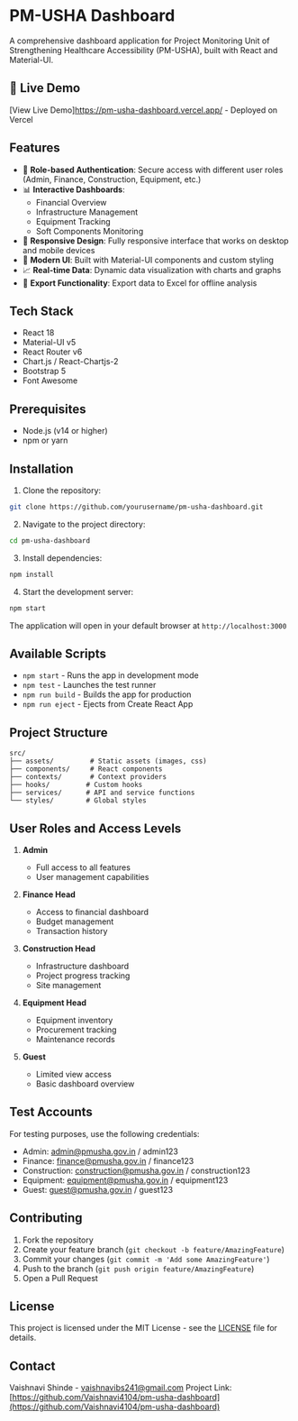 # PM-USHA Dashboard

A comprehensive dashboard application for Project Monitoring Unit of Strengthening Healthcare Accessibility (PM-USHA), built with React and Material-UI.

## 🔗 Live Demo

[View Live Demo]https://pm-usha-dashboard.vercel.app/ - Deployed on Vercel

## Features

- 🔐 **Role-based Authentication**: Secure access with different user roles (Admin, Finance, Construction, Equipment, etc.)
- 📊 **Interactive Dashboards**: 
  - Financial Overview
  - Infrastructure Management
  - Equipment Tracking
  - Soft Components Monitoring
- 📱 **Responsive Design**: Fully responsive interface that works on desktop and mobile devices
- 🎨 **Modern UI**: Built with Material-UI components and custom styling
- 📈 **Real-time Data**: Dynamic data visualization with charts and graphs
- 🔄 **Export Functionality**: Export data to Excel for offline analysis

## Tech Stack

- React 18
- Material-UI v5
- React Router v6
- Chart.js / React-Chartjs-2
- Bootstrap 5
- Font Awesome

## Prerequisites

- Node.js (v14 or higher)
- npm or yarn

## Installation

1. Clone the repository:
```bash
git clone https://github.com/yourusername/pm-usha-dashboard.git
```

2. Navigate to the project directory:
```bash
cd pm-usha-dashboard
```

3. Install dependencies:
```bash
npm install
```

4. Start the development server:
```bash
npm start
```

The application will open in your default browser at `http://localhost:3000`

## Available Scripts

- `npm start` - Runs the app in development mode
- `npm test` - Launches the test runner
- `npm run build` - Builds the app for production
- `npm run eject` - Ejects from Create React App

## Project Structure

```
src/
├── assets/         # Static assets (images, css)
├── components/     # React components
├── contexts/       # Context providers
├── hooks/         # Custom hooks
├── services/      # API and service functions
└── styles/        # Global styles
```

## User Roles and Access Levels

1. **Admin**
   - Full access to all features
   - User management capabilities

2. **Finance Head**
   - Access to financial dashboard
   - Budget management
   - Transaction history

3. **Construction Head**
   - Infrastructure dashboard
   - Project progress tracking
   - Site management

4. **Equipment Head**
   - Equipment inventory
   - Procurement tracking
   - Maintenance records

5. **Guest**
   - Limited view access
   - Basic dashboard overview

## Test Accounts

For testing purposes, use the following credentials:

- Admin: admin@pmusha.gov.in / admin123
- Finance: finance@pmusha.gov.in / finance123
- Construction: construction@pmusha.gov.in / construction123
- Equipment: equipment@pmusha.gov.in / equipment123
- Guest: guest@pmusha.gov.in / guest123

## Contributing

1. Fork the repository
2. Create your feature branch (`git checkout -b feature/AmazingFeature`)
3. Commit your changes (`git commit -m 'Add some AmazingFeature'`)
4. Push to the branch (`git push origin feature/AmazingFeature`)
5. Open a Pull Request

## License

This project is licensed under the MIT License - see the [LICENSE](LICENSE) file for details.

## Contact

Vaishnavi Shinde - vaishnavibs241@gmail.com
Project Link: [https://github.com/Vaishnavi4104/pm-usha-dashboard](https://github.com/Vaishnavi4104/pm-usha-dashboard)
